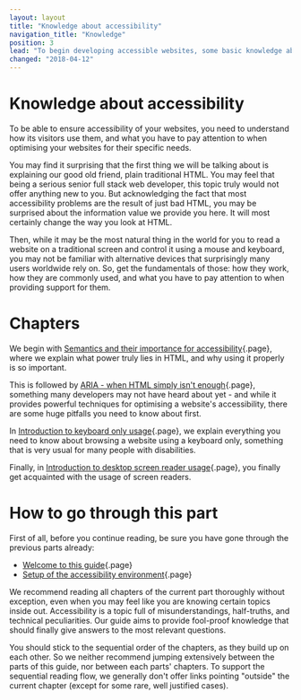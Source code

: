 ```yaml
---
layout: layout
title: "Knowledge about accessibility"
navigation_title: "Knowledge"
position: 3
lead: "To begin developing accessible websites, some basic knowledge about the required tools and techniques is needed. The chapters in this 3rd part of our guide, the Knowledge part, will support you to get acquainted with various important topics of rather theoretical nature - with high practical value though. They will prepare you to actively dive into the world of accessible website development."
changed: "2018-04-12"
---
```


# Knowledge about accessibility

To be able to ensure accessibility of your websites, you need to understand how its visitors use them, and what you have to pay attention to when optimising your websites for their specific needs.

You may find it surprising that the first thing we will be talking about is explaining our good old friend, plain traditional HTML. You may feel that being a serious senior full stack web developer, this topic truly would not offer anything new to you. But acknowledging the fact that most accessibility problems are the result of just bad HTML, you may be surprised about the information value we provide you here. It will most certainly change the way you look at HTML.

Then, while it may be the most natural thing in the world for you to read a website on a traditional screen and control it using a mouse and keyboard, you may not be familiar with alternative devices that surprisingly many users worldwide rely on. So, get the fundamentals of those: how they work, how they are commonly used, and what you have to pay attention to when providing support for them.

# Chapters

We begin with [Semantics and their importance for accessibility](/knowledge/semantics){.page}, where we explain what power truly lies in HTML, and why using it properly is so important.

This is followed by [ARIA - when HTML simply isn't enough](/knowledge/aria){.page}, something many developers may not have heard about yet - and while it provides powerful techniques for optimising a website's accessibility, there are some huge pitfalls you need to know about first.

In [Introduction to keyboard only usage](/knowledge/keyboard-only){.page}, we explain everything you need to know about browsing a website using a keyboard only, something that is very usual for many people with disabilities.

Finally, in [Introduction to desktop screen reader usage](/knowledge/desktop-screen-readers){.page}, you finally get acquainted with the usage of screen readers.

# How to go through this part

First of all, before you continue reading, be sure you have gone through the previous parts already:

- [Welcome to this guide](/welcome){.page}
- [Setup of the accessibility environment](/setup){.page}

We recommend reading all chapters of the current part thoroughly without exception, even when you may feel like you are knowing certain topics inside out. Accessibility is a topic full of misunderstandings, half-truths, and technical peculiarities. Our guide aims to provide fool-proof knowledge that should finally give answers to the most relevant questions.

You should stick to the sequential order of the chapters, as they build up on each other. So we neither recommend jumping extensively between the parts of this guide, nor between each parts' chapters. To support the sequential reading flow, we generally don't offer links pointing "outside" the current chapter (except for some rare, well justified cases).